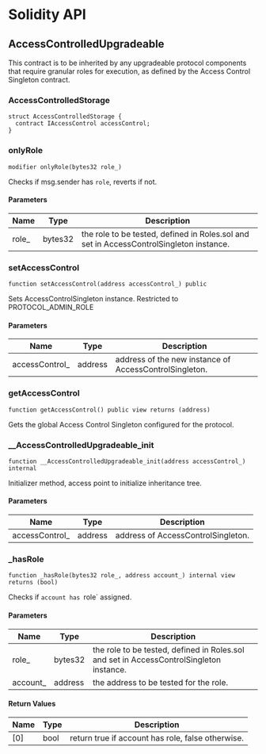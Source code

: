 # Solidity API

## AccessControlledUpgradeable

This contract is to be inherited by any upgradeable protocol components that require 
        granular roles for execution, as defined by the Access Control Singleton contract.

### AccessControlledStorage

```solidity
struct AccessControlledStorage {
  contract IAccessControl accessControl;
}
```

### onlyRole

```solidity
modifier onlyRole(bytes32 role_)
```

Checks if msg.sender has `role`, reverts if not.

#### Parameters

| Name | Type | Description |
| ---- | ---- | ----------- |
| role_ | bytes32 | the role to be tested, defined in Roles.sol and set in AccessControlSingleton instance. |

### setAccessControl

```solidity
function setAccessControl(address accessControl_) public
```

Sets AccessControlSingleton instance. Restricted to PROTOCOL_ADMIN_ROLE

#### Parameters

| Name | Type | Description |
| ---- | ---- | ----------- |
| accessControl_ | address | address of the new instance of AccessControlSingleton. |

### getAccessControl

```solidity
function getAccessControl() public view returns (address)
```

Gets the global Access Control Singleton configured for the protocol.

### __AccessControlledUpgradeable_init

```solidity
function __AccessControlledUpgradeable_init(address accessControl_) internal
```

Initializer method, access point to initialize inheritance tree.

#### Parameters

| Name | Type | Description |
| ---- | ---- | ----------- |
| accessControl_ | address | address of AccessControlSingleton. |

### _hasRole

```solidity
function _hasRole(bytes32 role_, address account_) internal view returns (bool)
```

Checks if `account has `role` assigned.

#### Parameters

| Name | Type | Description |
| ---- | ---- | ----------- |
| role_ | bytes32 | the role to be tested, defined in Roles.sol and set in AccessControlSingleton instance. |
| account_ | address | the address to be tested for the role. |

#### Return Values

| Name | Type | Description |
| ---- | ---- | ----------- |
| [0] | bool | return true if account has role, false otherwise. |


